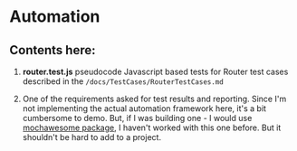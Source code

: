 # Automation

## Contents here:

1. **router.test.js** pseudocode Javascript based tests for Router test cases described in the `/docs/TestCases/RouterTestCases.md`

2. One of the requirements asked for test results and reporting. Since I'm not implementing the actual automation framework here, it's a bit cumbersome to demo. But, if I was building one - I would use [mochawesome package](https://www.npmjs.com/package/mochawesome), I haven't worked with this one before. But it shouldn't be hard to add to a project.
